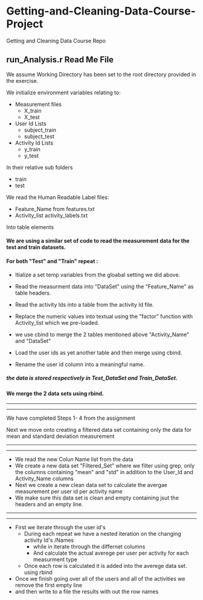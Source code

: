 # Getting-and-Cleaning-Data-Course-Project
Getting and Cleaning Data Course Repo

## run_Analysis.r Read Me File
We assume Working Directory has been set to the root directory provided in the exercise.

We initialize environment variables relating to:
* Measurement files 
  * X_train
  * X_test
* User Id Lists
  * subject_train
  * subject_test
* Activity Id Lists
  * y_train
  * y_test

In their relative sub folders
* train
* test

We read the Human Readable Label files: 
* Feature_Name from features.txt
* Activity_list activity_labels.txt

Into table elements


#### We are using a similar set of code to read the measurement data for the test and train datasets.

#### For both "Test" and "Train" repeat :

* Itialize a set temp variables from the gloabal setting we did above.
* Read the measurment data into "DataSet" using the "Feature_Name" as table headers.
* Read the activity Ids into a table from the activity Id file.
* Replace the numeric values into textual using the "factor" function with Activity_list which we pre-loaded.
* we use cbind to merge the 2 tables mentioned above "Activity_Name" and "DataSet"

* Load the user ids as yet another table and then merge using cbind.
* Rename the user id column into a meaningful name.

##### the data is stored respectively in Test_DataSet and Train_DataSet.

#### We merge the 2 data sets using rbind.

------------------------------------------------------------------------------------------------------------
------------------------------------------------------------------------------------------------------------

We have completed Steps 1- 4 from the assignment 

Next we move onto creating a filtered data set containing only the data for mean and standard deviation measurement

------------------------------------------------------------------------------------------------------------
------------------------------------------------------------------------------------------------------------

* We read the new Colun Name list from the data
* We create a new data set "Filtered_Set" where we filter using grep, only the columns containing "mean" and "std" in addition to the User_Id and Activity_Name columns
* Next we create a new clean data set to calculate the avergae measurement per user id per activity name
* We make sure this data set is clean and empty containing jsut the headers and an empty line.
------------------------------------------------------------------------------------------------------------
------------------------------------------------------------------------------------------------------------

* First we iterate through the user id's
  * During each repeat we have a nested iteration on the changing activity Id's /Names
    * while in iterate through the differnet columns
    * And calculate the actual averege per user per activity for each measurment type 
  * Once each row is calculated it is added into the averege data set. using rbind
* Once we finish going over all of the users and all of the activities we remove the first empty line 
* and then write to a file the results with out the row names  
 

 


